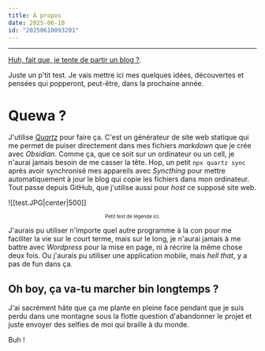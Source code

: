 ```yaml
---
title: À propos
date: 2025-06-10
id: "20250610093201"
---
```

---

[Huh, fait que, je tente de partir un blog ?](https://pigeonrationel.github.io/chu-pardu/).

Juste un p'tit test. Je vais mettre ici mes quelques idées, découvertes et pensées qui popperont, peut-être, dans la prochaine année.

# Quewa ?

J'utilise [*Quartz*](https://quartz.jzhao.xyz/) pour faire ça. C'est un générateur de site web statique qui me permet de puiser directement dans mes fichiers *markdown* que je crée avec *Obsidian*. Comme ça, que ce soit sur un ordinateur ou un cell, je n'aurai jamais besoin de me casser la tête. Hop, un petit `npx quartz sync` après avoir synchronisé mes appareils avec *Syncthing* pour mettre automatiquement à jour le blog qui copie les fichiers dans mon ordinateur. Tout passe depuis GitHub, que j'utilise aussi pour *host* ce supposé site web.

![[test.JPG|center|500]]
<p style="text-align: center; font-size: 0.7em;">Petit test de légende ici.</p>

J'aurais pu utiliser n'importe quel autre programme à la con pour me faciliter la vie sur le court terme, mais sur le long, je n'aurai jamais à me battre avec *Wordpress* pour la mise en page, ni à récrire la même chose deux fois. Ou j'aurais pu utiliser une application mobile, mais *hell that*, y a pas de fun dans ça.

## Oh boy, ça va-tu marcher bin longtemps ?

J'ai sacrément hâte que ça me plante en pleine face pendant que je suis perdu dans une montagne sous la flotte question d'abandonner le projet et juste envoyer des selfies de moi qui braille à du monde.

Buh !